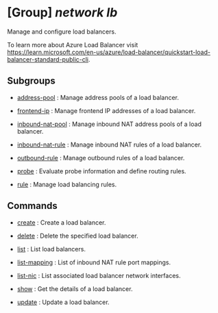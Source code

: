 # [Group] _network lb_

Manage and configure load balancers.

To learn more about Azure Load Balancer visit https://learn.microsoft.com/en-us/azure/load-balancer/quickstart-load-balancer-standard-public-cli.

## Subgroups

- [address-pool](/Commands/network/lb/address-pool/readme.md)
: Manage address pools of a load balancer.

- [frontend-ip](/Commands/network/lb/frontend-ip/readme.md)
: Manage frontend IP addresses of a load balancer.

- [inbound-nat-pool](/Commands/network/lb/inbound-nat-pool/readme.md)
: Manage inbound NAT address pools of a load balancer.

- [inbound-nat-rule](/Commands/network/lb/inbound-nat-rule/readme.md)
: Manage inbound NAT rules of a load balancer.

- [outbound-rule](/Commands/network/lb/outbound-rule/readme.md)
: Manage outbound rules of a load balancer.

- [probe](/Commands/network/lb/probe/readme.md)
: Evaluate probe information and define routing rules.

- [rule](/Commands/network/lb/rule/readme.md)
: Manage load balancing rules.

## Commands

- [create](/Commands/network/lb/_create.md)
: Create a load balancer.

- [delete](/Commands/network/lb/_delete.md)
: Delete the specified load balancer.

- [list](/Commands/network/lb/_list.md)
: List load balancers.

- [list-mapping](/Commands/network/lb/_list-mapping.md)
: List of inbound NAT rule port mappings.

- [list-nic](/Commands/network/lb/_list-nic.md)
: List associated load balancer network interfaces.

- [show](/Commands/network/lb/_show.md)
: Get the details of a load balancer.

- [update](/Commands/network/lb/_update.md)
: Update a load balancer.
